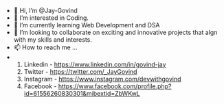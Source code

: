 - 👋 Hi, I’m @Jay-Govind
- 👀 I’m interested in Coding.
- 🌱 I’m currently learning Web Development and DSA
- 💞️ I’m looking to collaborate on exciting and innovative projects that algn with my skills and interests.
- 📫 How to reach me ...
- 1. Linkedin - https://www.linkedin.com/in/govind-jay
  2. Twitter - https://twitter.com/_JayGovind
  3. Instagram - https://www.instagram.com/devwithgovind
  4. Facebook - https://www.facebook.com/profile.php?id=61556260830301&mibextid=ZbWKwL
